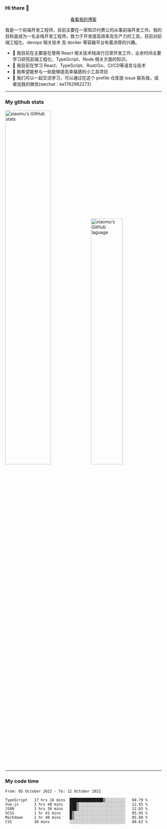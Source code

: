 ### Hi there 👋

<p align="center">
  <a href="https://blog.realjacket.site/">看看我的博客</a>
</p>

我是一个前端开发工程师，目前主要在一家知识付费公司从事前端开发工作。我的目标是成为一名全栈开发工程师，致力于开发提高效率及生产力的工具，目前对前端工程化、devops 相关技术 及 docker 等容器平台有着浓厚的兴趣。

- 🔭 我目前在主要是在使用 React 相关技术栈进行日常开发工作，业余时间主要学习研究前端工程化、TypeScript、Node 相关方面的知识。
- 🌱 我目前在学习 React、TypeScript、Rust/Go、CI/CD等语言与技术
- 👯 我希望能参与一些能够提高幸福感的小工具项目
- 💬 我们可以一起交流学习，可以通过在这个 profile 仓库提 issue 联系我，或者加我的微信(wechat：ke1762982273）

***

### My gtihub stats

<a><img src="https://github-readme-stats.vercel.app/api?username=real-jacket" title="xiaomu's GitHub stats" alt="xiaomu's GitHub stats" style="width:54%;"/></a>
<a><img src="https://github-readme-stats.vercel.app/api/top-langs/?username=real-jacket&layout=compact" title="xiaomu's GitHub laguage" alt="xiaomu's GitHub laguage" style="width:45%;"/><a/>

***

### My code time

<!--START_SECTION:waka-->

```text
From: 05 October 2022 - To: 12 October 2022

TypeScript   17 hrs 16 mins  ███████████████▒░░░░░░░░░   60.79 %
Vue.js       3 hrs 40 mins   ███▒░░░░░░░░░░░░░░░░░░░░░   12.91 %
JSON         3 hrs 38 mins   ███▒░░░░░░░░░░░░░░░░░░░░░   12.83 %
SCSS         1 hr 41 mins    █▒░░░░░░░░░░░░░░░░░░░░░░░   05.95 %
Markdown     1 hr 40 mins    █▒░░░░░░░░░░░░░░░░░░░░░░░   05.89 %
CSS          10 mins         ░░░░░░░░░░░░░░░░░░░░░░░░░   00.62 %
```

<!--END_SECTION:waka-->

